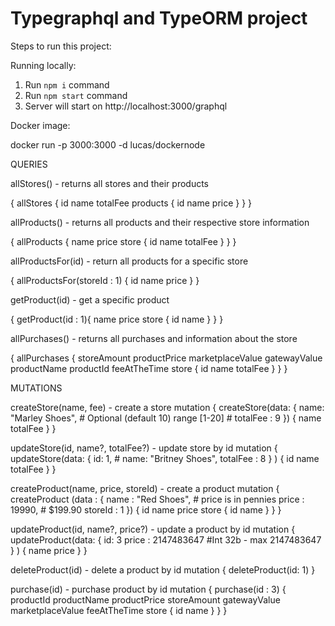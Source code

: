 # Typegraphql and TypeORM project

Steps to run this project:

Running locally:

1. Run `npm i` command
2. Run `npm start` command
3. Server will start on http://localhost:3000/graphql

Docker image:

docker run -p 3000:3000 -d lucas/dockernode 

QUERIES

allStores() - returns all stores and their products

{
  allStores {
    id
    name
    totalFee
    products {
      id
      name
      price
    }
  }
}

allProducts() - returns all products and their respective store information

{
  allProducts {
    name
    price
    store { 
      id
    	name
      totalFee
    }
  }
}

allProductsFor(id) - return all products for a specific store

{
  allProductsFor(storeId : 1) {
    id
    name
    price
  }
}

getProduct(id) - get a specific product

{
  getProduct(id : 1){
    name
    price
    store {
      id
      name
    }
  }
}

allPurchases() - returns all purchases and information about the store

{
  allPurchases {
    storeAmount
    productPrice
    marketplaceValue
    gatewayValue
    productName
    productId
    feeAtTheTime
    store {
      id
      name
      totalFee
    }
  }
}

MUTATIONS 

createStore(name, fee) - create a store
mutation {
  createStore(data: {
    name: "Marley Shoes", 
    # Optional (default 10) range [1-20]
    # totalFee : 9 
  }) {
    name
    totalFee
  }
}

updateStore(id, name?, totalFee?) - update store by id
mutation {
  updateStore(data: 
    { id: 1,
      # name: "Britney Shoes", 
      totalFee : 8 
    }
  ) {
    id
    name
    totalFee
  }
}

createProduct(name, price, storeId) - create a product
mutation {
  createProduct (data : {
    name : "Red Shoes",
    # price is in pennies
    price : 19990, # $199.90
    storeId : 1
  }) { 
  	id
    name
    price
    store {
      id
      name
    }
  }
}

updateProduct(id, name?, price?) - update a product by id
mutation {
  updateProduct(data: 
    { 
    	id: 3
      price : 2147483647 #Int 32b - max 2147483647
    }
  ) {
    name
    price
  }
}

deleteProduct(id) - delete a product by id
mutation {
  deleteProduct(id: 1)
}

purchase(id) - purchase product by id
mutation {
  purchase(id : 3) {
    productId
    productName
    productPrice
    storeAmount
    gatewayValue
    marketplaceValue
    feeAtTheTime
    store {
      id
      name
    }
  }
}
